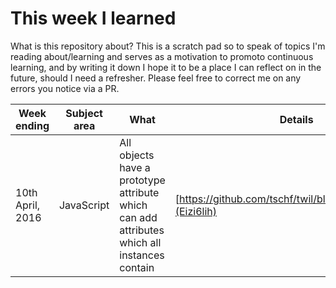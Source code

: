 # This week I learned

What is this repository about? This is a scratch pad so to speak of topics I'm reading about/learning and serves as a motivation to promoto continuous learning, and by writing it down I hope it to be a place I can reflect on in the future, should I need a refresher. Please feel free to correct me on any errors you notice via a PR.

| Week ending     | Subject area | What      |   Details |
|-----------------|--------------|--------   |---------  |
|10th April, 2016 | JavaScript   | All objects have a prototype attribute which can add attributes which all instances contain | [https://github.com/tschf/twil/blob/master/Eizi6lih/](Eizi6lih) |
